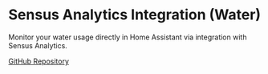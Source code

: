 # Sensus Analytics Integration (Water)

Monitor your water usage directly in Home Assistant via integration with Sensus Analytics.

[GitHub Repository](https://github.com/marlinofdoom/HomeAssistant_SA_water)
